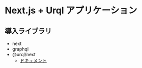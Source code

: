 # Next.js + Urql アプリケーション

## 導入ライブラリ
- next
- graphql
- @urql/next
  - [ドキュメント](https://formidable.com/open-source/urql/docs/)
  
